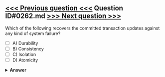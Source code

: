 [<<< Previous question <<<](0261.md)   Question ID#0262.md   [>>> Next question >>>](0263.md)
---

Which of the following recovers the committed transaction updates against any kind of system failure?


- [ ] A) Durability
- [ ] B) Consistency
- [ ] C) Isolation
- [ ] D) Atomicity

<details><summary><b>Answer</b></summary>
<p>
  Answer: <strong>A</strong>
</p>
</details>
